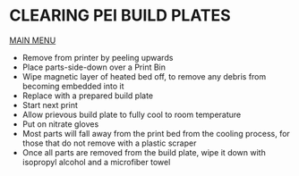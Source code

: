 # CLEARING PEI BUILD PLATES

[MAIN MENU](https://github.com/caseyjeremiason/C2/blob/main/README.md)

 - Remove from printer by peeling upwards
 - Place parts-side-down over a Print Bin
 - Wipe magnetic layer of heated bed off, to remove any debris from becoming embedded into it
 - Replace with a prepared build plate
 - Start next print
 - Allow prievous build plate to fully cool to room temperature
 - Put on nitrate gloves
 - Most parts will fall away from the print bed from the cooling process, for those that do not remove with a plastic scraper
 - Once all parts are removed from the build plate, wipe it down with isopropyl alcohol and a microfiber towel
